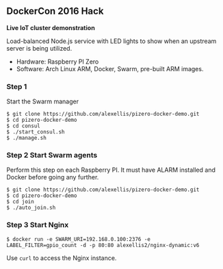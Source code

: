 ## DockerCon 2016 Hack

**Live IoT cluster demonstration**

Load-balanced Node.js service with LED lights to show when an upstream server is being utilized.

* Hardware: Raspberry PI Zero
* Software: Arch Linux ARM, Docker, Swarm, pre-built ARM images.

### Step 1

Start the Swarm manager

```
$ git clone https://github.com/alexellis/pizero-docker-demo.git
$ cd pizero-docker-demo
$ cd consul
$ ./start_consul.sh
$ ./manage.sh
```

### Step 2 Start Swarm agents

Perform this step on each Raspberry PI. It must have ALARM installed and Docker before going any further.

```
$ git clone https://github.com/alexellis/pizero-docker-demo.git
$ cd pizero-docker-demo
$ cd join
$ ./auto_join.sh
```

### Step 3 Start Nginx

```
$ docker run -e SWARM_URI=192.168.0.100:2376 -e LABEL_FILTER=gpio_count -d -p 80:80 alexellis2/nginx-dynamic:v6
```

Use `curl` to access the Nginx instance.


